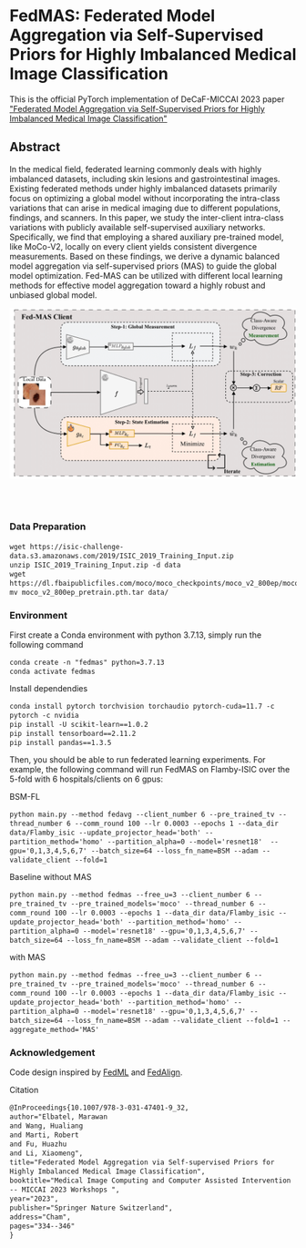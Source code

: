 # FedMAS: Federated Model Aggregation via Self-Supervised Priors for Highly Imbalanced Medical Image Classification


This is the official PyTorch implementation of DeCaF-MICCAI 2023 paper 
["Federated Model Aggregation via Self-Supervised Priors for Highly Imbalanced Medical Image Classification"](https://aps.arxiv.org/abs/2307.14959)

## Abstract

In the medical field, federated learning commonly deals with highly imbalanced datasets, including skin lesions and gastrointestinal images. Existing federated methods under highly imbalanced datasets primarily focus on optimizing a global model without incorporating the intra-class variations that can arise in medical imaging due to different populations, findings, and scanners. In this paper, we study the inter-client intra-class variations with publicly available self-supervised auxiliary networks. Specifically, we find that employing a shared auxiliary pre-trained model, like MoCo-V2, locally on every client yields consistent divergence measurements. Based on these findings, we derive a dynamic balanced model aggregation via self-supervised priors (MAS) to guide the global model optimization. Fed-MAS can be utilized with different local learning methods for effective model aggregation toward a highly robust and unbiased global model.


![FedMAS Client](fedmas.png)
<!-- <p><img src="fedmas.png" width="400" /></p> -->
<br clear="left"/>



<br clear="left"/>

### Data Preparation
```
wget https://isic-challenge-data.s3.amazonaws.com/2019/ISIC_2019_Training_Input.zip
unzip ISIC_2019_Training_Input.zip -d data
wget https://dl.fbaipublicfiles.com/moco/moco_checkpoints/moco_v2_800ep/moco_v2_800ep_pretrain.pth.tar
mv moco_v2_800ep_pretrain.pth.tar data/
```

### Environment
First create a Conda environment with python 3.7.13, simply run the following command  
```
conda create -n "fedmas" python=3.7.13
conda activate fedmas
```

Install dependendies
```
conda install pytorch torchvision torchaudio pytorch-cuda=11.7 -c pytorch -c nvidia
pip install -U scikit-learn==1.0.2
pip install tensorboard==2.11.2
pip install pandas==1.3.5
```
Then, you should be able to run federated learning experiments. 
For example, the following command will run FedMAS on Flamby-ISIC over the 5-fold with 6 hospitals/clients on 6 gpus:

BSM-FL
```
python main.py --method fedavg --client_number 6 --pre_trained_tv --thread_number 6 --comm_round 100 --lr 0.0003 --epochs 1 --data_dir data/Flamby_isic --update_projector_head='both' --partition_method='homo' --partition_alpha=0 --model='resnet18'  --gpu='0,1,3,4,5,6,7' --batch_size=64 --loss_fn_name=BSM --adam --validate_client --fold=1
```
Baseline without MAS
```
python main.py --method fedmas --free_u=3 --client_number 6 --pre_trained_tv --pre_trained_models='moco' --thread_number 6 --comm_round 100 --lr 0.0003 --epochs 1 --data_dir data/Flamby_isic --update_projector_head='both' --partition_method='homo' --partition_alpha=0 --model='resnet18' --gpu='0,1,3,4,5,6,7' --batch_size=64 --loss_fn_name=BSM --adam --validate_client --fold=1
```
with MAS
```
python main.py --method fedmas --free_u=3 --client_number 6 --pre_trained_tv --pre_trained_models='moco' --thread_number 6 --comm_round 100 --lr 0.0003 --epochs 1 --data_dir data/Flamby_isic --update_projector_head='both' --partition_method='homo' --partition_alpha=0 --model='resnet18' --gpu='0,1,3,4,5,6,7' --batch_size=64 --loss_fn_name=BSM --adam --validate_client --fold=1 --aggregate_method='MAS'
```


### Acknowledgement
Code design inspired by [FedML](https://github.com/FedML-AI/FedML) and [FedAlign](https://github.com/mmendiet/FedAlign).


Citation
```
@InProceedings{10.1007/978-3-031-47401-9_32,
author="Elbatel, Marawan
and Wang, Hualiang
and Marti, Robert
and Fu, Huazhu
and Li, Xiaomeng",
title="Federated Model Aggregation via Self-supervised Priors for Highly Imbalanced Medical Image Classification",
booktitle="Medical Image Computing and Computer Assisted Intervention -- MICCAI 2023 Workshops ",
year="2023",
publisher="Springer Nature Switzerland",
address="Cham",
pages="334--346"
}
```
